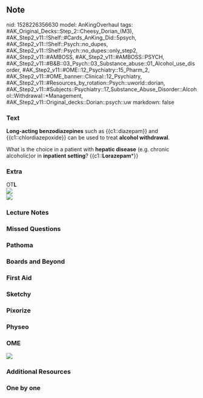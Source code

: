 ## Note
nid: 1528226356630
model: AnKingOverhaul
tags: #AK_Original_Decks::Step_2::Cheesy_Dorian_(M3), #AK_Step2_v11::!Shelf::#Cards_AnKing_Did::5psych, #AK_Step2_v11::!Shelf::Psych::no_dupes, #AK_Step2_v11::!Shelf::Psych::no_dupes::only_step2, #AK_Step2_v11::#AMBOSS, #AK_Step2_v11::#AMBOSS::PSYCH, #AK_Step2_v11::#B&B::03_Psych::03_Substance_abuse::01_Alcohol_use_disorder, #AK_Step2_v11::#OME::12_Psychiatry::15_Pharm_2, #AK_Step2_v11::#OME_banner::Clinical::12_Psychiatry, #AK_Step2_v11::#Resources_by_rotation::Psych::uworld::dorian, #AK_Step2_v11::#Subjects::Psychiatry::17_Substance_Abuse_Disorder::Alcohol::Withdrawal::*Management, #AK_Step2_v11::Original_decks::Dorian::psych::uw
markdown: false

### Text
<b>Long-acting benzodiazepines</b> such as {{c1::diazepam}} and
{{c1::chlordiazepoxide}} can be used to treat <b>alcohol
withdrawal</b>.
<div>
  What is the choice in a patient with <b>hepatic disease</b> (e.g.
  chronic alcoholic)or in <b>inpatient setting</b>?
  {{c1::<b>Lorazepam</b>*}}
</div>

### Extra
<div>
  OT<b>L</b>
</div>
<div><img src=
"paste-6e87461c645ffbe51a4a8f0a0e5dd04e6eb190ee.jpg"></div>
<div><img src=
"paste-c7d6aec56f81bd8e476ad27e10172be734684c6f.jpg"></div>

### Lecture Notes


### Missed Questions


### Pathoma


### Boards and Beyond


### First Aid


### Sketchy


### Pixorize


### Physeo


### OME
<div class="ome-widget">
  <a href=
  "https://onlinemeded.org/spa/psychiatry?ref=anki"><img src=
  "_OME_AnkiFlashcards_Topic_1.png"></a>
</div>

### Additional Resources


### One by one

